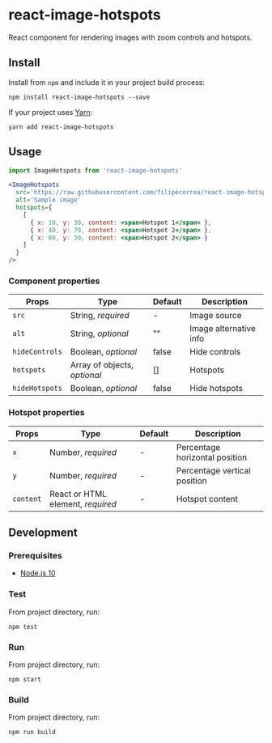 # react-image-hotspots

React component for rendering images with zoom controls and hotspots.

## Install

Install from `npm` and include it in your project build process:

```
npm install react-image-hotspots --save
```

If your project uses [Yarn](https://yarnpkg.com/en/):

```
yarn add react-image-hotspots
```

## Usage

```jsx
import ImageHotspots from 'react-image-hotspots'

<ImageHotspots
  src='https://raw.githubusercontent.com/filipecorrea/react-image-hotspots/master/src/landscape.jpg'
  alt='Sample image'
  hotspots={
    [
      { x: 10, y: 30, content: <span>Hotspot 1</span> },
      { x: 40, y: 70, content: <span>Hotspot 2</span> },
      { x: 80, y: 30, content: <span>Hotspot 2</span> }
    ]
  }
/>
```

### Component properties

| Props          | Type                         | Default | Description            |
|----------------|------------------------------|---------|------------------------|
| `src`          | String, _required_           | -       | Image source           |
| `alt`          | String, _optional_           | ""      | Image alternative info |
| `hideControls` | Boolean, _optional_          | false   | Hide controls          |
| `hotspots`     | Array of objects, _optional_ | []      | Hotspots               |
| `hideHotspots` | Boolean, _optional_          | false   | Hide hotspots          |

### Hotspot properties

| Props     | Type                              | Default | Description                    |
|-----------|-----------------------------------|---------|--------------------------------|
| `x`       | Number, _required_                | -       | Percentage horizontal position |
| `y`       | Number, _required_                | -       | Percentage vertical position   |
| `content` | React or HTML element, _required_ | -       | Hotspot content                |

## Development

### Prerequisites

- [Node.js 10](https://nodejs.org/dist/latest-v10.x/)

### Test

From project directory, run:

```
npm test
```

### Run

From project directory, run:

```
npm start
```

### Build

From project directory, run:

```
npm run build
```

